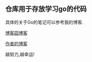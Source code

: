 ## 仓库用于存放学习go的代码



具体的关于Go的笔记可以参考我的博客.

[博客园博客](https://www.cnblogs.com/zhen1996)

[作者的博客](http://chentianxiang.vip/)

越努力,越幸运!